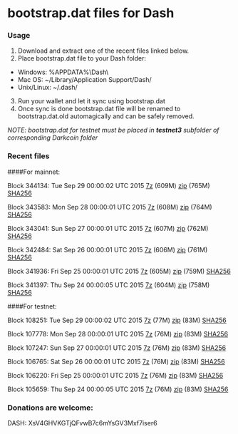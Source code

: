 # bootstrap.dat files for Dash

### Usage

1. Download and extract one of the recent files linked below.
2. Place bootstrap.dat file to your Dash folder:
 - Windows: %APPDATA%\Dash\
 - Mac OS: ~/Library/Application Support/Dash/
 - Unix/Linux: ~/.dash/
3. Run your wallet and let it sync using bootstrap.dat
4. Once sync is done bootstrap.dat file will be renamed to bootstrap.dat.old automagically and can be safely removed.

_NOTE: bootstrap.dat for testnet must be placed in **testnet3** subfolder of corresponding Darkcoin folder_

### Recent files

####For mainnet:

Block 344134: Tue Sep 29 00:00:02 UTC 2015 [7z](https://transfer.sh/1hGzec/bootstrap.dat.20150929.7z) (609M) [zip](https://transfer.sh/S1AGn/bootstrap.dat.20150929.zip) (765M) [SHA256](https://transfer.sh/AV20g/sha256.txt)

Block 343583: Mon Sep 28 00:00:01 UTC 2015 [7z](https://transfer.sh/I6cTC/bootstrap.dat.20150928.7z) (608M) [zip](https://transfer.sh/19a38z/bootstrap.dat.20150928.zip) (764M) [SHA256](https://transfer.sh/vvqSj/sha256.txt)

Block 343041: Sun Sep 27 00:00:01 UTC 2015 [7z](https://transfer.sh/RKUrw/bootstrap.dat.20150927.7z) (607M) [zip](https://transfer.sh/6jSxZ/bootstrap.dat.20150927.zip) (762M) [SHA256](https://transfer.sh/nOflO/sha256.txt)

Block 342484: Sat Sep 26 00:00:01 UTC 2015 [7z](https://transfer.sh/ZO9sm/bootstrap.dat.20150926.7z) (606M) [zip](https://transfer.sh/1f3s9L/bootstrap.dat.20150926.zip) (761M) [SHA256](https://transfer.sh/zH0AE/sha256.txt)

Block 341936: Fri Sep 25 00:00:01 UTC 2015 [7z](https://transfer.sh/L1c8O/bootstrap.dat.20150925.7z) (605M) [zip](https://transfer.sh/fS6hu/bootstrap.dat.20150925.zip) (759M) [SHA256](https://transfer.sh/zvLiD/sha256.txt)

Block 341397: Thu Sep 24 00:00:05 UTC 2015 [7z](https://transfer.sh/szaZs/bootstrap.dat.20150924.7z) (604M) [zip](https://transfer.sh/13pNir/bootstrap.dat.20150924.zip) (758M) [SHA256](https://transfer.sh/1g61Mv/sha256.txt)

####For testnet:

Block 108251: Tue Sep 29 00:00:02 UTC 2015 [7z](https://transfer.sh/nTZ7C/bootstrap.dat.20150929.7z) (77M) [zip](https://transfer.sh/g9URS/bootstrap.dat.20150929.zip) (83M) [SHA256](https://transfer.sh/lPMh9/sha256.txt)

Block 107778: Mon Sep 28 00:00:01 UTC 2015 [7z](https://transfer.sh/1hLKFF/bootstrap.dat.20150928.7z) (76M) [zip](https://transfer.sh/lFTc4/bootstrap.dat.20150928.zip) (83M) [SHA256](https://transfer.sh/Lf9sg/sha256.txt)

Block 107247: Sun Sep 27 00:00:01 UTC 2015 [7z](https://transfer.sh/NDDkp/bootstrap.dat.20150927.7z) (76M) [zip](https://transfer.sh/j1jQN/bootstrap.dat.20150927.zip) (83M) [SHA256](https://transfer.sh/XkIyf/sha256.txt)

Block 106765: Sat Sep 26 00:00:01 UTC 2015 [7z](https://transfer.sh/X5dXy/bootstrap.dat.20150926.7z) (76M) [zip](https://transfer.sh/b40eV/bootstrap.dat.20150926.zip) (83M) [SHA256](https://transfer.sh/P38J/sha256.txt)

Block 106220: Fri Sep 25 00:00:01 UTC 2015 [7z](https://transfer.sh/19xziY/bootstrap.dat.20150925.7z) (76M) [zip](https://transfer.sh/fzw9b/bootstrap.dat.20150925.zip) (83M) [SHA256](https://transfer.sh/1fUEFh/sha256.txt)

Block 105659: Thu Sep 24 00:00:05 UTC 2015 [7z](https://transfer.sh/15z53q/bootstrap.dat.20150924.7z) (76M) [zip](https://transfer.sh/lDdQo/bootstrap.dat.20150924.zip) (83M) [SHA256](https://transfer.sh/RgkIa/sha256.txt)

### Donations are welcome:

DASH: XsV4GHVKGTjQFvwB7c6mYsGV3Mxf7iser6
